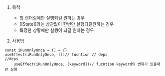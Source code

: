 1. 목적
	-  첫 랜더링에만 실행되길 원하는 경우
	-  [[State]]와는 상관없이 한번만 실행되길원하는 경우
	- 특정한 상황에만 실행이 되길 원하는 경우

2. 사용법
```JSX
const iRunOnlyOnce = () = {}
useEffect(iRunOnlyOnce, [])// fucntion // deps
//deps 
	useEffect(iRunOnlyOnce, [keyword])// fucntion keyword의 변화가 있을때만 실행
```